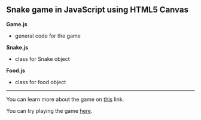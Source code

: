 ## Snake game in JavaScript using HTML5 Canvas

**Game.js**
* general code for the game

**Snake.js**  
* class for Snake object

**Food.js**
* class for food object
---
You can learn more about the game on [this](https://en.wikipedia.org/wiki/Snake_(video_game_genre)) link.

You can try playing the game [here](https://tinozg.github.io/animation/index.html).

